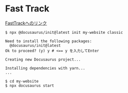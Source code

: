 # Fast Track

[FastTrackへのリンク](https://docusaurus.io/docs#fast-track)


```
$ npx @docusaurus/init@latest init my-website classic
```

```
Need to install the following packages:
  @docusaurus/init@latest
Ok to proceed? (y) y # <== y を入力してEnter

Creating new Docusaurus project...

Installing dependencies with yarn...
...
```

```
$ cd my-website
$ npx docusaurus start
```
